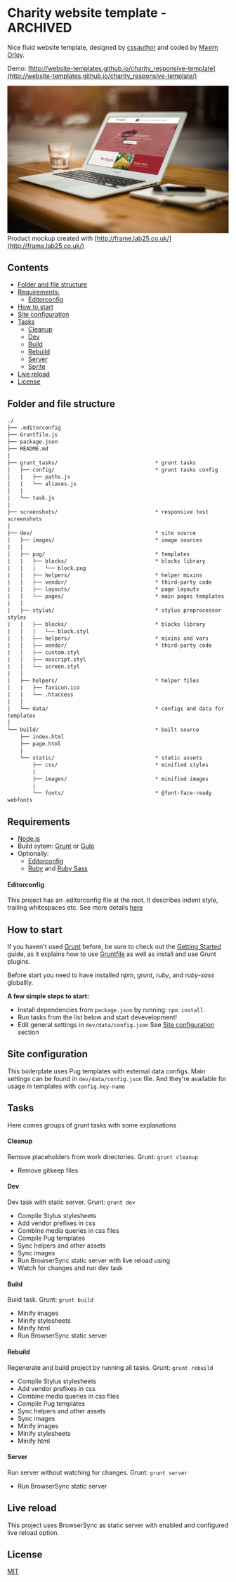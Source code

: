# Charity website template - ARCHIVED

Nice fluid website template, designed by [cssauthor](http://www.cssauthor.com/) and coded by [Maxim Orlov](https://github.com/orlovmax).

Demo: [http://website-templates.github.io/charity_responsive-template](http://website-templates.github.io/charity_responsive-template/)

![Mockup demo](screenshots/pic.jpg)
Product mockup created with [http://frame.lab25.co.uk/](http://frame.lab25.co.uk/)

## Contents

- [Folder and file structure](#folder-and-file-structure)
- [Requirements:](#requirements)
  - [Editorconfig](#editorconfig)
- [How to start](#how-to-start)
- [Site configuration](#site-configuration)
- [Tasks](#tasks)
  - [Cleanup](#cleanup)
  - [Dev](#dev)
  - [Build](#build)
  - [Rebuild](#rebuild)
  - [Server](#server)
  - [Sprite](#sprite)
- [Live reload](#live-reload)
- [License](#license)

## Folder and file structure

```
./
├── .editorconfig
├── Gruntfile.js
├── package.json
├── README.md
|
├── grunt_tasks/                               * grunt tasks
|   ├── config/                                * grunt tasks config
│   |   ├── paths.js
│   |   └── aliases.js
│   |
|   └── task.js
|
├── screenshots/                               * responsive test screenshots
|
├── dev/                                       * site source
│   ├── images/                                * image sources
|   │
│   ├── pug/                                   * templates
|   |   ├── blocks/                            * blocks library
|   │   |   └── block.pug
|   │   ├── helpers/                           * helper mixins
|   │   ├── vendor/                            * third-party code
|   │   ├── layouts/                           * page layouts
|   │   └── pages/                             * main pages templates
|   │
|   ├── stylus/                                * stylus preprocessor styles
|   |   ├── blocks/                            * blocks library
|   │   |   └── block.styl
|   │   ├── helpers/                           * mixins and vars
|   │   ├── vendor/                            * third-party code
|   │   ├── custom.styl
|   │   ├── noscript.styl
|   │   └── screen.styl
|   │
│   ├── helpers/                               * helper files
|   |   ├── favicon.ico
|   |   └── .htaccess
|   │
│   └── data/                                  * configs and data for templates
│
└── build/                                     * built source
    ├── index.html
    ├── page.html
    |
    └── static/                                * static assets
        ├── css/                               * minified styles
        |
        ├── images/                            * minified images
        |
        └── fonts/                             * @font-face-ready webfonts

```

## Requirements

- [Node.js](http://nodejs.org/)
- Build sytem: [Grunt](http://gruntjs.com/) or [Gulp](http://gulpjs.com/)
- Optionally:
  - [Editorconfig](http://editorconfig.org/)
  - [Ruby](https://www.ruby-lang.org/en/) and [Ruby Sass](https://sass-lang.com/ruby-sass)

#### Editorconfig

This project has an .editorconfig file at the root. It describes indent style, trailing whitespaces etc. See more details [here](http://editorconfig.org/)

## How to start

If you haven't used [Grunt](http://gruntjs.com/) before, be sure to check out the [Getting Started](http://gruntjs.com/getting-started) guide, as it explains how to use [Gruntfile](http://gruntjs.com/sample-gruntfile) as well as install and use Grunt plugins.

Before start you need to have installed _npm_, _grunt_, _ruby_, and _ruby-sass_ globallly.

**A few simple steps to start:**

- Install dependencies from `package.json` by running: `npm install`.
- Run tasks from the list below and start devevelopment!
- Edit general settings in `dev/data/config.json` See [Site configuration](#site-configuration) section

## Site configuration

This boilerplate uses Pug templates with external data configs.
Main settings can be found in `dev/data/config.json` file. And they're available for usage in templates with `config.key-name`

## Tasks

Here comes groups of grunt tasks with some explanations

#### Cleanup

Remove placeholders from work directories.
Grunt: `grunt cleanup`

- Remove gitkeep files

#### Dev

Dev task with static server.
Grunt: `grunt dev`

- Compile Stylus stylesheets
- Add vendor prefixes in css
- Combine media queries in css files
- Compile Pug templates
- Sync helpers and other assets
- Sync images
- Run BrowserSync static server with live reload using
- Watch for changes and run dev task

#### Build

Build task.
Grunt: `grunt build`

- Minify images
- Minify stylesheets
- Minify html
- Run BrowserSync static server

#### Rebuild

Regenerate and build project by running all tasks.
Grunt: `grunt rebuild`

- Compile Stylus stylesheets
- Add vendor prefixes in css
- Combine media queries in css files
- Compile Pug templates
- Sync helpers and other assets
- Sync images
- Minify images
- Minify stylesheets
- Minify html

#### Server

Run server without watching for changes.
Grunt: `grunt server`

- Run BrowserSync static server

## Live reload

This project uses BrowserSync as static server with enabled and configured live reload option.

## License

[MIT](https://github.com/website-templates/charity_responsive-template/blob/master/LICENSE.md)

